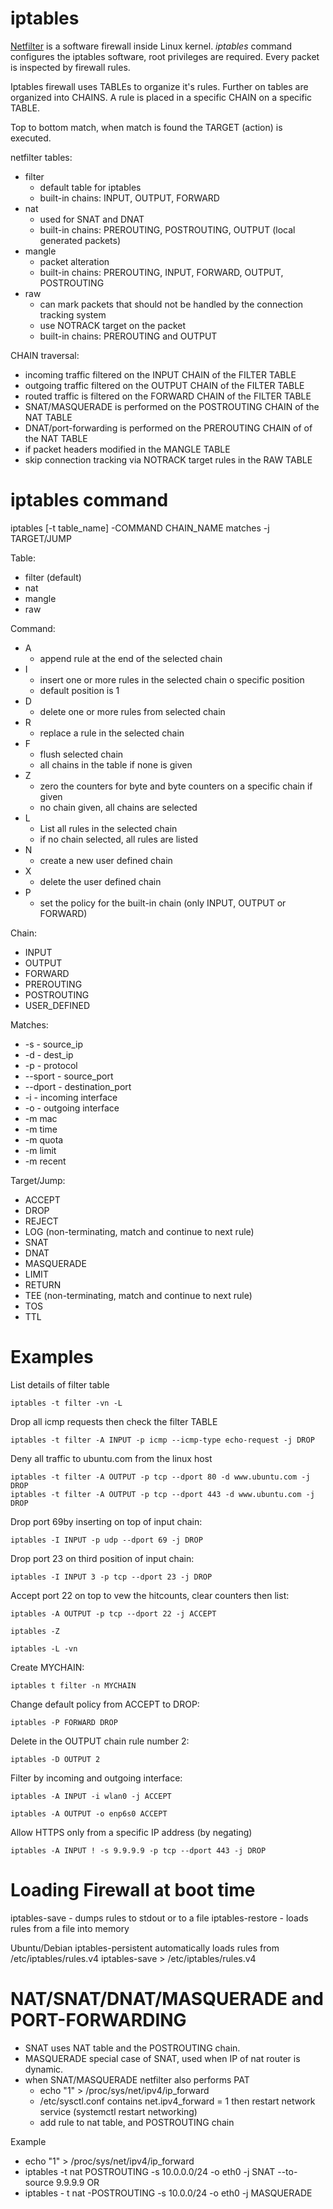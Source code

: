 # iptables

[Netfilter](netfilter.org) is a software firewall inside Linux kernel.
_iptables_ command configures the iptables software, root privileges are required.
Every packet is inspected by firewall rules. 

Iptables firewall uses TABLEs to organize it's rules. Further on tables are organized into CHAINS.
A rule is placed in a specific CHAIN on a specific TABLE.

Top to bottom match, when match is found the TARGET (action) is executed.

netfilter tables:
- filter
    - default table for iptables
    - built-in chains: INPUT, OUTPUT, FORWARD 
- nat
    - used for SNAT and DNAT
    - built-in chains: PREROUTING, POSTROUTING, OUTPUT (local generated packets)
- mangle
    - packet alteration
    - built-in chains: PREROUTING, INPUT, FORWARD, OUTPUT, POSTROUTING
- raw
    - can mark packets that should not be handled by the connection tracking system
    - use NOTRACK target on the packet
    - built-in chains: PREROUTING and OUTPUT
  

CHAIN traversal:
  - incoming traffic filtered on the INPUT CHAIN of the FILTER TABLE
  - outgoing traffic filtered on the OUTPUT CHAIN of the FILTER TABLE
  - routed traffic is filtered on the FORWARD CHAIN of the FILTER TABLE
  - SNAT/MASQUERADE is performed on the POSTROUTING CHAIN of the NAT TABLE
  - DNAT/port-forwarding is performed on the PREROUTING CHAIN of of the NAT TABLE
  - if packet headers modified in the MANGLE TABLE
  - skip connection tracking via NOTRACK target rules in the RAW TABLE


# iptables command
iptables [-t table_name] -COMMAND CHAIN_NAME matches -j TARGET/JUMP

Table:
- filter (default)
- nat
- mangle
- raw

Command:
- A 
    - append rule at the end of the selected chain   
- I 
    - insert one or more rules in the selected chain o specific position
    - default position is 1
- D 
    - delete one or more rules from selected chain
- R 
    - replace a rule in the selected chain
- F 
    - flush selected chain
    - all chains in the table if none is given
- Z 
    - zero the counters for byte and byte counters on a specific chain if given
    - no chain given, all chains are selected
- L 
    -  List all rules in the selected chain
    -  if no chain selected, all rules are listed
- N 
    - create a new user defined chain
- X 
    - delete the user defined chain
- P 
    - set the policy for the built-in chain (only INPUT, OUTPUT or FORWARD)

Chain:
- INPUT
- OUTPUT
- FORWARD
- PREROUTING
- POSTROUTING
- USER_DEFINED

Matches:
- -s - source_ip
- -d - dest_ip
- -p - protocol
- --sport - source_port
- --dport - destination_port
- -i - incoming interface
- -o - outgoing interface
- -m mac
- -m time
- -m quota
- -m limit
- -m recent

Target/Jump:
- ACCEPT
- DROP
- REJECT
- LOG (non-terminating, match and continue to next rule)
- SNAT
- DNAT
- MASQUERADE
- LIMIT
- RETURN
- TEE (non-terminating, match and continue to next rule)
- TOS
- TTL

# Examples
List details of filter table
```
iptables -t filter -vn -L
```

Drop all icmp requests then check the filter TABLE
```
iptables -t filter -A INPUT -p icmp --icmp-type echo-request -j DROP
```


Deny all traffic to ubuntu.com from the linux host
```
iptables -t filter -A OUTPUT -p tcp --dport 80 -d www.ubuntu.com -j DROP
iptables -t filter -A OUTPUT -p tcp --dport 443 -d www.ubuntu.com -j DROP
```

Drop port 69by inserting on top of input chain:
```
iptables -I INPUT -p udp --dport 69 -j DROP
```

Drop port 23 on third position of input chain:
```
iptables -I INPUT 3 -p tcp --dport 23 -j DROP
```

Accept port 22 on top to vew the hitcounts, clear counters then list:
```
iptables -A OUTPUT -p tcp --dport 22 -j ACCEPT
```
```
iptables -Z
```
```
iptables -L -vn
```

Create MYCHAIN:
```
iptables t filter -n MYCHAIN
```

Change default policy from ACCEPT to DROP:
```
iptables -P FORWARD DROP
```

Delete in the OUTPUT chain rule number 2:
```
iptables -D OUTPUT 2
```

Filter by incoming and outgoing interface:
```
iptables -A INPUT -i wlan0 -j ACCEPT
```
```
iptables -A OUTPUT -o enp6s0 ACCEPT
```

Allow HTTPS only from a specific IP address (by negating)
```
iptables -A INPUT ! -s 9.9.9.9 -p tcp --dport 443 -j DROP
```

# Loading Firewall at boot time
iptables-save  - dumps rules to stdout or to a file
iptables-restore - loads rules from a file into memory

Ubuntu/Debian
iptables-persistent  automatically loads rules from /etc/iptables/rules.v4
iptables-save > /etc/iptables/rules.v4

# NAT/SNAT/DNAT/MASQUERADE and PORT-FORWARDING
- SNAT uses NAT table and the POSTROUTING chain.
- MASQUERADE special case of SNAT, used when IP of nat router is dynamic.
- when SNAT/MASQUERADE netfilter also performs PAT
    - echo "1" > /proc/sys/net/ipv4/ip_forward
    - /etc/sysctl.conf contains net.ipv4_forward = 1 then restart network service (systemctl restart networking)
    - add rule to nat table, and POSTROUTING chain
 
 Example
 - echo "1" > /proc/sys/net/ipv4/ip_forward
 - iptables -t nat POSTROUTING -s 10.0.0.0/24 -o eth0 -j SNAT --to-source 9.9.9.9
 OR
 - iptables - t nat -POSTROUTING -s 10.0.0/24 -o eth0 -j MASQUERADE 


 

